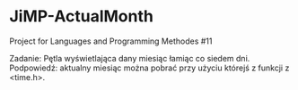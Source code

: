 # JiMP-ActualMonth
 Project for Languages and Programming Methodes #11

Zadanie: Pętla wyświetlająca dany miesiąc łamiąc co siedem dni. 
Podpowiedź: aktualny miesiąc można pobrać przy użyciu którejś z funkcji z <time.h>.
